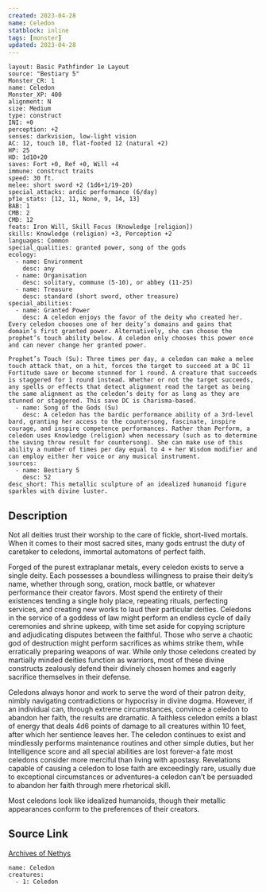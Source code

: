 ```yaml
---
created: 2023-04-28
name: Celedon
statblock: inline
tags: [monster]
updated: 2023-04-28
---
```

```statblock
layout: Basic Pathfinder 1e Layout
source: "Bestiary 5"
Monster_CR: 1
name: Celedon
Monster_XP: 400
alignment: N
size: Medium
type: construct
INI: +0
perception: +2
senses: darkvision, low-light vision
AC: 12, touch 10, flat-footed 12 (natural +2)
HP: 25
HD: 1d10+20
saves: Fort +0, Ref +0, Will +4
immune: construct traits
speed: 30 ft.
melee: short sword +2 (1d6+1/19-20)
special_attacks: ardic performance (6/day)
pf1e_stats: [12, 11, None, 9, 14, 13]
BAB: 1
CMB: 2
CMD: 12
feats: Iron Will, Skill Focus (Knowledge [religion])
skills: Knowledge (religion) +3, Perception +2
languages: Common
special_qualities: granted power, song of the gods
ecology:
  - name: Environment
    desc: any
  - name: Organisation
    desc: solitary, commune (5-10), or abbey (11-25)
  - name: Treasure
    desc: standard (short sword, other treasure)
special_abilities:
  - name: Granted Power
    desc: A celedon enjoys the favor of the deity who created her. Every celedon chooses one of her deity’s domains and gains that domain’s first granted power. Alternatively, she can choose the prophet’s touch ability below. A celedon only chooses this power once and can never change her granted power.

Prophet’s Touch (Su): Three times per day, a celedon can make a melee touch attack that, on a hit, forces the target to succeed at a DC 11 Fortitude save or become stunned for 1 round. A creature that succeeds is staggered for 1 round instead. Whether or not the target succeeds, any spells or effects that detect alignment read the target as being the same alignment as the celedon’s deity for as long as they are stunned or staggered. This save DC is Charisma-based.
  - name: Song of the Gods (Su)
    desc: A celedon has the bardic performance ability of a 3rd-level bard, granting her access to the countersong, fascinate, inspire courage, and inspire competence performances. Rather than Perform, a celedon uses Knowledge (religion) when necessary (such as to determine the saving throw result for countersong). She can make use of this ability a number of times per day equal to 4 + her Wisdom modifier and can employ either her voice or any musical instrument.
sources:
  - name: Bestiary 5
    desc: 52
desc_short: This metallic sculpture of an idealized humanoid figure sparkles with divine luster.
```
## Description
Not all deities trust their worship to the care of fickle, short-lived mortals. When it comes to their most sacred sites, many gods entrust the duty of caretaker to celedons, immortal automatons of perfect faith.

Forged of the purest extraplanar metals, every celedon exists to serve a single deity. Each possesses a boundless willingness to praise their deity’s name, whether through song, oration, mock battle, or whatever performance their creator favors. Most spend the entirety of their existences tending a single holy place, repeating rituals, perfecting services, and creating new works to laud their particular deities. Celedons in the service of a goddess of law might perform an endless cycle of daily ceremonies and shrine upkeep, with time set aside for copying scripture and adjudicating disputes between the faithful. Those who serve a chaotic god of destruction might perform sacrifices as whims strike them, while erratically preparing weapons of war. While only those celedons created by martially minded deities function as warriors, most of these divine constructs zealously defend their divinely chosen homes and eagerly sacrifice themselves in their defense.

Celedons always honor and work to serve the word of their patron deity, nimbly navigating contradictions or hypocrisy in divine dogma. However, if an individual can, through extreme circumstances, convince a celedon to abandon her faith, the results are dramatic. A faithless celedon emits a blast of energy that deals 4d6 points of damage to all creatures within 10 feet, after which her sentience leaves her. The celedon continues to exist and mindlessly performs maintenance routines and other simple duties, but her Intelligence score and all special abilities are lost forever-a fate most celedons consider more merciful than living with apostasy. Revelations capable of causing a celedon to lose faith are exceedingly rare, usually due to exceptional circumstances or adventures-a celedon can’t be persuaded to abandon her faith through mere rhetorical skill.

Most celedons look like idealized humanoids, though their metallic appearances conform to the preferences of their creators.
## Source Link
[Archives of Nethys](https://aonprd.com/MonsterDisplay.aspx?ItemName=Celedon)
```encounter-table
name: Celedon
creatures:
  - 1: Celedon
```

